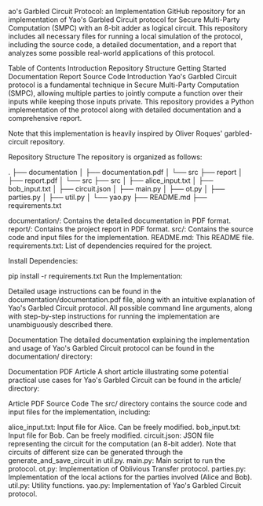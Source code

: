 ao's Garbled Circuit Protocol: an Implementation
GitHub repository for an implementation of Yao's Garbled Circuit protocol for Secure Multi-Party Computation (SMPC) with an 8-bit adder as logical circuit. This repository includes all necessary files for running a local simulation of the protocol, including the source code, a detailed documentation, and a report that analyzes some possible real-world applications of this protocol.

Table of Contents
Introduction
Repository Structure
Getting Started
Documentation
Report
Source Code
Introduction
Yao's Garbled Circuit protocol is a fundamental technique in Secure Multi-Party Computation (SMPC), allowing multiple parties to jointly compute a function over their inputs while keeping those inputs private. This repository provides a Python implementation of the protocol along with detailed documentation and a comprehensive report.

Note that this implementation is heavily inspired by Oliver Roques' garbled-circuit repository.

Repository Structure
The repository is organized as follows:

.
├── documentation
│   ├── documentation.pdf
│   └── src
├── report
│   ├── report.pdf
│   └── src
├── src
│   ├── alice_input.txt
│   ├── bob_input.txt
│   ├── circuit.json
│   ├── main.py
│   ├── ot.py
│   ├── parties.py
│   ├── util.py
│   └── yao.py
├── README.md
├── requirements.txt

documentation/: Contains the detailed documentation in PDF format.
report/: Contains the project report in PDF format.
src/: Contains the source code and input files for the implementation.
README.md: This README file.
requirements.txt: List of dependencies required for the project.


Install Dependencies:

pip install -r requirements.txt
Run the Implementation:

Detailed usage instructions can be found in the documentation/documentation.pdf file, along with an intuitive explanation of Yao's Garbled Circuit protocol. All possible command line arguments, along with step-by-step instructions for running the implementation are unambiguously described there.

Documentation
The detailed documentation explaining the implementation and usage of Yao's Garbled Circuit protocol can be found in the documentation/ directory:

Documentation PDF
Article
A short article illustrating some potential practical use cases for Yao's Garbled Circuit can be found in the article/ directory:

Article PDF
Source Code
The src/ directory contains the source code and input files for the implementation, including:

alice_input.txt: Input file for Alice. Can be freely modified.
bob_input.txt: Input file for Bob. Can be freely modified.
circuit.json: JSON file representing the circuit for the computation (an 8-bit adder). Note that circuits of different size can be generated through the generate_and_save_circuit in util.py.
main.py: Main script to run the protocol.
ot.py: Implementation of Oblivious Transfer protocol.
parties.py: Implementation of the local actions for the parties involved (Alice and Bob).
util.py: Utility functions.
yao.py: Implementation of Yao's Garbled Circuit protocol.
